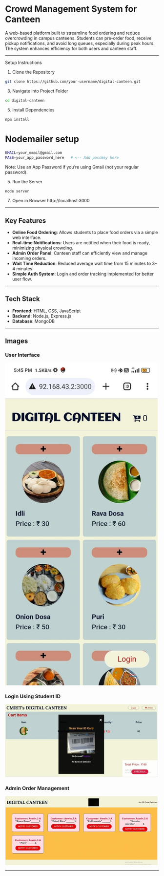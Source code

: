 #  Crowd Management System for Canteen

A web-based platform built to streamline food ordering and reduce overcrowding in campus canteens. Students can pre-order food, receive pickup notifications, and avoid long queues, especially during peak hours. The system enhances efficiency for both users and canteen staff.

---
Setup Instructions

1. Clone the Repository
```bash
git clone https://github.com/your-username/digital-canteen.git
```
3. Navigate into Project Folder
```bash
cd digital-canteen
```

5. Install Dependencies
```bash
npm install
```

# Nodemailer setup
```bash
EMAIL=your_email@gmail.com
PASS=your_app_password_here   # <-- Add passkey here
```

Note: Use an App Password if you’re using Gmail (not your regular password).

5. Run the Server
```bash
node server
```

7. Open in Browser
http://localhost:3000

---

##  Key Features

-  **Online Food Ordering**: Allows students to place food orders via a simple web interface.  
-  **Real-time Notifications**: Users are notified when their food is ready, minimizing physical crowding.  
-  **Admin Order Panel**: Canteen staff can efficiently view and manage incoming orders.  
-  **Wait Time Reduction**: Reduced average wait time from 15 minutes to 3–4 minutes.  
-  **Simple Auth System**: Login and order tracking implemented for better user flow.

---

##  Tech Stack

- **Frontend**: HTML, CSS, JavaScript  
- **Backend**: Node.js, Express.js  
- **Database**: MongoDB

---

##  Images

###  User Interface  
<img src="imgs/1.jpeg" width="500"/>

###  Login Using Student ID  
<img src="imgs/2.jpeg" width="500"/>

###  Admin Order Management  
<img src="imgs/3.jpeg" width="500"/>

---
